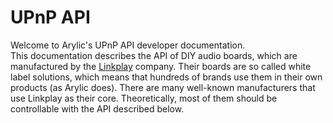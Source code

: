 # UPnP API

Welcome to Arylic's UPnP API developer documentation.  
This documentation describes the API of DIY audio boards, which are manufactured by the [Linkplay](https://linkplay.com/) company. Their boards are so called white label solutions, which means that hundreds of brands use them in their own products (as Arylic does). There are many well-known manufacturers that use Linkplay as their core. Theoretically, most of them should be controllable with the API described below.
